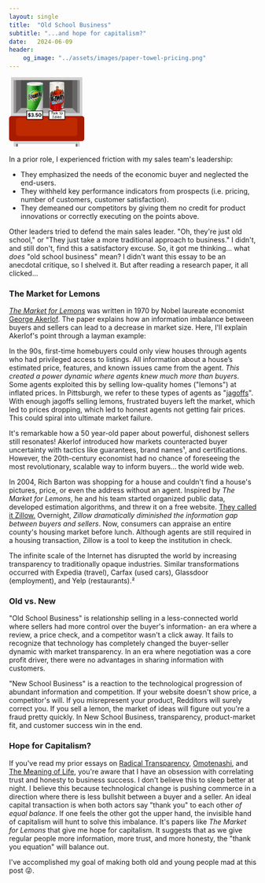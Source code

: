 ```yaml
---
layout: single
title:  "Old School Business"
subtitle: "...and hope for capitalism?"
date:   2024-06-09
header:
    og_image: "../assets/images/paper-towel-pricing.png"
---
```


<img src="../assets/images/paper-towel-pricing.png" alt="Paper Towel Price Comparison" style="zoom: 15%;" />

In a prior role, I experienced friction with my sales team's leadership:

- They emphasized the needs of the economic buyer and neglected the end-users.
- They withheld key performance indicators from prospects (i.e. pricing, number of customers, customer satisfaction).
- They demeaned our competitors by giving them no credit for product innovations or correctly executing on the points above.

Other leaders tried to defend the main sales leader. "Oh, they're just old school," or "They just take a more traditional approach to business." I didn't, and still don't, find this a satisfactory excuse. So, it got me thinking... what *does* "old school business" mean? I didn't want this essay to be an anecdotal critique, so I shelved it. But after reading a research paper, it all clicked...

### The Market for Lemons

[*The Market for Lemons*](https://www.sfu.ca/~wainwrig/Econ400/akerlof.pdf) was written in 1970 by Nobel laureate economist [George Akerlof](https://en.wikipedia.org/wiki/George_Akerlof). The paper explains how an information imbalance between buyers and sellers can lead to a decrease in market size. Here, I'll explain Akerlof's point through a layman example:

In the 90s, first-time homebuyers could only view houses through agents who had privileged access to listings. All information about a house’s estimated price, features, and known issues came from the agent. *This created a power dynamic where agents knew much more than buyers*. Some agents exploited this by selling low-quality homes ("lemons") at inflated prices.  In Pittsburgh, we refer to these types of agents as "[jagoffs](https://www.yajagoff.com/whats-a-jagoff/)". With enough jagoffs selling lemons, frustrated buyers left the market, which led to prices dropping, which led to honest agents not getting fair prices. This could spiral into ultimate market failure.

It's remarkable how a 50 year-old paper about powerful, dishonest sellers still resonates! Akerlof introduced how markets counteracted buyer uncertainty with tactics like guarantees, brand names¹, and certifications. However, the 20th-century economist had no chance of foreseeing the most revolutionary, scalable way to inform buyers... the world wide web.

In 2004, Rich Barton was shopping for a house and couldn't find a house's pictures, price, or even the address without an agent. Inspired by *The Market for Lemons*, he and his team started organized public data, developed estimation algorithms, and threw it on a free website. [They called it Zillow.](https://www.npr.org/2021/06/11/1005526927/expedia-zillow-rich-barton) Overnight, *Zillow dramatically diminished the information gap between buyers and sellers*. Now, consumers can appraise an entire county's housing market before lunch. Although agents are still required in a housing transaction, Zillow is a tool to keep the institution in check. 

The infinite scale of the Internet has disrupted the world by increasing transparency to traditionally opaque industries. Similar transformations occurred with Expedia (travel), Carfax (used cars), Glassdoor (employment), and Yelp (restaurants).²

### Old vs. New

"Old School Business" is relationship selling in a less-connected world where sellers had more control over the buyer's information- an era where a review, a price check, and a competitor wasn't a click away. It fails to recognize that technology has completely changed the buyer-seller dynamic with market transparency. In an era where negotiation was a core profit driver, there were no advantages in sharing information with customers.

"New School Business" is a reaction to the technological progression of abundant information and competition. If your website doesn't show price, a competitor's will. If you misrepresent your product, Redditors will surely correct you. If you sell a lemon, the market of ideas will figure out you're a fraud pretty quickly. In New School Business, transparency, product-market fit, and customer success win in the end.

### Hope for Capitalism?

If you've read my prior essays on [Radical Transparency](https://ben-mini.github.io/2024/the-browser-company-and-radical-transparency), [Omotenashi](https://ben-mini.github.io/2024/omotenashi), and [The Meaning of Life](https://ben-mini.github.io/2023/the-meaning-of-life), you're aware that I have an obsession with correlating trust and honesty to business success. I don't believe this to sleep better at night. I believe this because technological change is pushing commerce in a direction where there is less bullshit between a buyer and a seller. An ideal capital transaction is when both actors say "thank you" to each other *of equal balance*. If one feels the other got the upper hand, the invisible hand of capitalism will hunt to solve this imbalance. It's papers like *The Market for Lemons* that give me hope for capitalism. It suggests that as we give regular people more information, more trust, and more honesty, the "thank you equation" will balance out.

I've accomplished my goal of making both old and young people mad at this post 😜.
